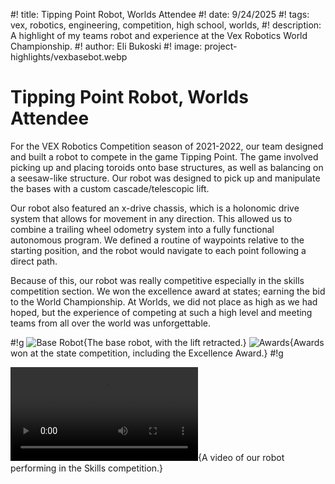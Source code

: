 #! title: Tipping Point Robot, Worlds Attendee
#! date: 9/24/2025
#! tags: vex, robotics, engineering, competition, high school, worlds,
#! description: A highlight of my teams robot and experience at the Vex Robotics World Championship.
#! author: Eli Bukoski
#! image: project-highlights/vexbasebot.webp

# Tipping Point Robot, Worlds Attendee

For the VEX Robotics Competition season of 2021-2022, our team designed and built a robot to compete in the game Tipping Point. The game involved picking up and placing toroids onto base structures, as well as balancing on a seesaw-like structure. Our robot was designed to pick up and manipulate the bases with a custom cascade/telescopic lift.

Our robot also featured an x-drive chassis, which is a holonomic drive system that allows for movement in any direction. This allowed us to combine a trailing wheel odometry system into a fully functional autonomous program. We defined a routine of waypoints relative to the starting position, and the robot would navigate to each point following a direct path.

Because of this, our robot was really competitive especially in the skills competition section. We won the excellence award at states; earning the bid to the World Championship. At Worlds, we did not place as high as we had hoped, but the experience of competing at such a high level and meeting teams from all over the world was unforgettable.

#!g
![Base Robot](project-highlights/vexbasebot.webp){The base robot, with the lift retracted.}
![Awards](project-highlights/vexbasebotandawards.webp){Awards won at the state competition, including the Excellence Award.}
#!g

![](project-highlights/tippingpointskills.webm){A video of our robot performing in the Skills competition.}
